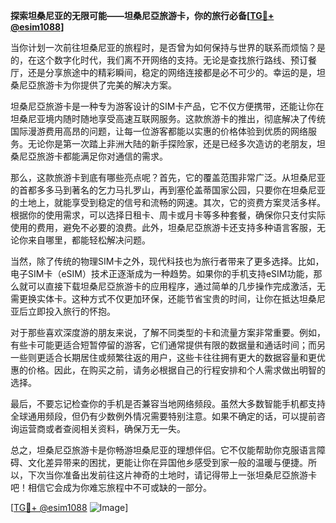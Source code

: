 **探索坦桑尼亚的无限可能——坦桑尼亞旅游卡，你的旅行必备[[TG💪+ @esim1088](https://t.me/s/esim1088)]**

当你计划一次前往坦桑尼亚的旅程时，是否曾为如何保持与世界的联系而烦恼？是的，在这个数字化时代，我们离不开网络的支持。无论是查找旅行路线、预订餐厅，还是分享旅途中的精彩瞬间，稳定的网络连接都是必不可少的。幸运的是，坦桑尼亞旅游卡为你提供了完美的解决方案。

坦桑尼亞旅游卡是一种专为游客设计的SIM卡产品，它不仅方便携带，还能让你在坦桑尼亚境内随时随地享受高速互联网服务。这款旅游卡的推出，彻底解决了传统国际漫游费用高昂的问题，让每一位游客都能以实惠的价格体验到优质的网络服务。无论你是第一次踏上非洲大陆的新手探险家，还是已经多次造访的老朋友，坦桑尼亞旅游卡都能满足你对通信的需求。

那么，这款旅游卡到底有哪些亮点呢？首先，它的覆盖范围非常广泛。从坦桑尼亚的首都多多马到著名的乞力马扎罗山，再到塞伦盖蒂国家公园，只要你在坦桑尼亚的土地上，就能享受到稳定的信号和流畅的网速。其次，它的资费方案灵活多样。根据你的使用需求，可以选择日租卡、周卡或月卡等多种套餐，确保你只支付实际使用的费用，避免不必要的浪费。此外，坦桑尼亞旅游卡还支持多种语言客服，无论你来自哪里，都能轻松解决问题。

当然，除了传统的物理SIM卡之外，现代科技也为旅行者带来了更多选择。比如，电子SIM卡（eSIM）技术正逐渐成为一种趋势。如果你的手机支持eSIM功能，那么就可以直接下载坦桑尼亞旅游卡的应用程序，通过简单的几步操作完成激活，无需更换实体卡。这种方式不仅更加环保，还能节省宝贵的时间，让你在抵达坦桑尼亚后立即投入旅行的怀抱。

对于那些喜欢深度游的朋友来说，了解不同类型的卡和流量方案非常重要。例如，有些卡可能更适合短暂停留的游客，它们通常提供有限的数据量和通话时间；而另一些则更适合长期居住或频繁往返的用户，这些卡往往拥有更大的数据容量和更优惠的价格。因此，在购买之前，请务必根据自己的行程安排和个人需求做出明智的选择。

最后，不要忘记检查你的手机是否兼容当地网络频段。虽然大多数智能手机都支持全球通用频段，但仍有少数例外情况需要特别注意。如果不确定的话，可以提前咨询运营商或者查阅相关资料，确保万无一失。

总之，坦桑尼亞旅游卡是你畅游坦桑尼亚的理想伴侣。它不仅能帮助你克服语言障碍、文化差异带来的困扰，更能让你在异国他乡感受到家一般的温暖与便捷。所以，下次当你准备出发前往这片神奇的土地时，请记得带上一张坦桑尼亞旅游卡吧！相信它会成为你难忘旅程中不可或缺的一部分。

[[TG💪+ @esim1088](https://t.me/s/esim1088) ![Image](https://i.postimg.cc/4NQfJmqS/Snipaste-2025-05-13-00-14-12.png)]